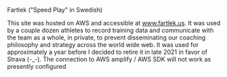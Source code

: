 Fartlek ("Speed Play" in Swedish)

This site was hosted on AWS and accessible at www.fartlek.us. It was used by a couple dozen athletes to record training data and communicate with the team as a whole, in private, to prevent disseminating our coaching philosophy and strategy across the world wide web. It was used for approximately a year before I decided to retire it in late 2021 in favor of Strava (-_-). The connection to AWS amplify / AWS SDK will not work as presently configured